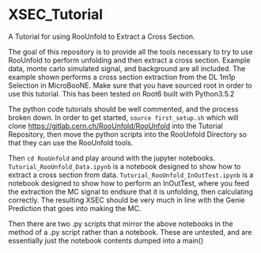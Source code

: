 # XSEC_Tutorial
A Tutorial for using RooUnfold to Extract a Cross Section.

The goal of this repository is to provide all the tools necessary to try to use RooUnfold to perform unfolding and then extract a cross section. Example data, monte carlo simulated signal, and background are all included. The example shown performs a cross section extraction from the DL 1m1p Selection in MicroBooNE. Make sure that you have sourced root in order to use this tutorial. This has been tested on Root6 built with Python3.5.2 

The python code tutorials should be well commented, and the process broken down. In order to get started, `source first_setup.sh` which will clone https://gitlab.cern.ch/RooUnfold/RooUnfold into the Tutorial Repository, then move the python scripts into the RooUnfold Directory so that they can use the RooUnfold tools. 

Then `cd RooUnfold` and play around with the jupyter notebooks.
`Tutorial_RooUnfold_Data.ipynb`    is a notebook designed to show how to extract a cross section from data.
`Tutorial_RooUnfold_InOutTest.ipynb`    is a notebook designed to show how to perform an InOutTest, where you feed the extraction the MC signal to endsure that it is unfolding, then calculating correctly. The resulting XSEC should be very much in line with the Genie Prediction that goes into making the MC.

Then there are two .py scripts that mirror the above notebooks in the method of a .py script rather than a notebook. These are untested, and are essentially just the notebook contents dumped into a main()


